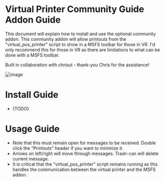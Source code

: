 # Virtual Printer Community Guide Addon Guide

This document will explain how to install and use the optional community addon.  This community addon will allow printouts from the "virtual_pos_printer" script to show in a MSFS toolbar for those in VR.  I'd only recommend this for those in VR as there are limitations to what can be done with a MSFS toolbar.

Built in collaboration with chrisut - thank-you Chris for the assistance!

![image](https://github.com/user-attachments/assets/ab4973c7-11b2-48b4-bd11-053128d64856)

# Install Guide
- {TODO}

# Usage Guide
- Note that this must remain open for messages to be received.  Double click the "Printouts" header if you want to minimize it.
- Arrows on left/right will move through messages.  Trash-can will delete current message.
- It is critical that the "virtual_pos_printer" script remains running as this handles the communication between the virtual printer and the MSFS addon.
